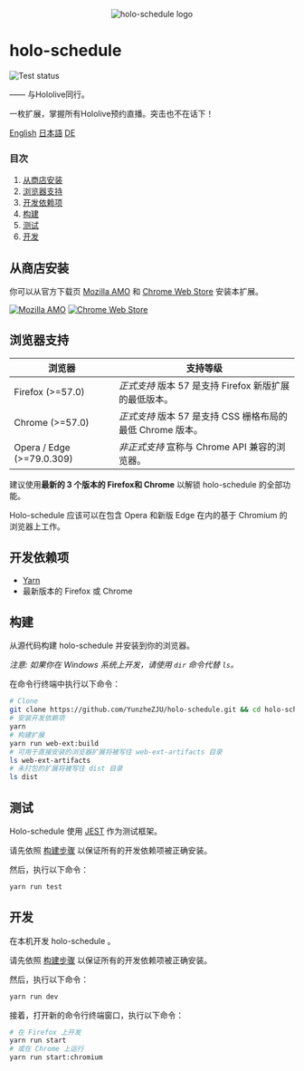 <p align="center"><img src="/src/icons/icon@128.png" alt="holo-schedule logo"></p>

# holo-schedule

![Test status](https://github.com/YunzheZJU/holo-schedule/workflows/Test/badge.svg)

—— 与Hololive同行。

一枚扩展，掌握所有Hololive预约直播。突击也不在话下！

[English](/README.md) [日本語](/docs/README.ja.md) [DE](/docs/README.de.md)

### 目次

1. [从商店安装](#从商店安装)
1. [浏览器支持](#浏览器支持)
1. [开发依赖项](#开发依赖项)
1. [构建](#构建)
1. [测试](#测试)
1. [开发](#开发)

## 从商店安装

你可以从官方下载页
[Mozilla AMO](https://addons.mozilla.org/firefox/addon/holo-schedule/) 
和
[Chrome Web Store](https://chrome.google.com/webstore/detail/holoschedule/fjicegllhddldnnkgfefblholeegpcad)
安装本扩展。

[![Mozilla AMO](/docs/get-the-add-on.png)](https://addons.mozilla.org/firefox/addon/holo-schedule/)
[![Chrome Web Store](/docs/available-in-the-chrome-web-store.png)](https://chrome.google.com/webstore/detail/holoschedule/fjicegllhddldnnkgfefblholeegpcad)

## 浏览器支持

| 浏览器                     | 支持等级                                             |
| ------------------------- | -------------------------------------------------- |
| Firefox (>=57.0)          | *正式支持* 版本 57 是支持 Firefox 新版扩展的最低版本。     |
| Chrome (>=57.0)           | *正式支持* 版本 57 是支持 CSS 栅格布局的最低 Chrome 版本。 |
| Opera / Edge (>=79.0.309) | *非正式支持* 宣称与 Chrome API 兼容的浏览器。            |

建议使用**最新的 3 个版本的 Firefox和 Chrome** 以解锁 holo-schedule 的全部功能。

Holo-schedule 应该可以在包含 Opera 和新版 Edge 在内的基于 Chromium 的浏览器上工作。

## 开发依赖项

* [Yarn](https://classic.yarnpkg.com/en/docs/install)
* 最新版本的 Firefox 或 Chrome

## 构建

从源代码构建 holo-schedule 并安装到你的浏览器。

*注意: 如果你在 Windows 系统上开发，请使用 `dir` 命令代替 `ls`。*

在命令行终端中执行以下命令：
```bash
# Clone
git clone https://github.com/YunzheZJU/holo-schedule.git && cd holo-schedule
# 安装开发依赖项
yarn
# 构建扩展
yarn run web-ext:build
# 可用于直接安装的浏览器扩展将被写往 web-ext-artifacts 目录
ls web-ext-artifacts
# 未打包的扩展将被写往 dist 目录
ls dist
```

## 测试

Holo-schedule 使用 [JEST](https://jestjs.io/) 作为测试框架。

请先依照 [构建步骤](#构建) 以保证所有的开发依赖项被正确安装。

然后，执行以下命令：
```bash
yarn run test
```

## 开发

在本机开发 holo-schedule 。

请先依照 [构建步骤](#构建) 以保证所有的开发依赖项被正确安装。

然后，执行以下命令：
```bash
yarn run dev
```

接着，打开新的命令行终端窗口，执行以下命令：
```bash
# 在 Firefox 上开发
yarn run start
# 或在 Chrome 上运行
yarn run start:chromium
```